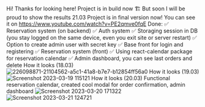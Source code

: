 Hi! Thanks for looking here! Project is in build now 🏗️ But soon I will be proud to show the results
21.03
Project is in final version now! You can see it on
https://www.youtube.com/watch?v=PE2qmve0fqE
 Done: 
    ✅ Reservation system (on backend) 
    ✅ Auth system 
    ✅ Storaging session in DB (you stay logged on the same device, even you exit site or server restart)
    ✅ Option to create admin user with secret key 
    ✅ Base front for login and registering 
    ✅ Reservation system (front)
    ✅ Using react-calendar package for reservation calendar
    ✅ Admin dashboard, you can see last orders and delete
    How it looks (18.03)
    ![226098871-21104562-a5c1-41a8-b7e7-b12854ff56a0](https://user-images.githubusercontent.com/34983870/226171238-4e4e0dbf-eeec-4608-b4c0-b8c9525a475f.png)
    How it looks (19.03)
    ![Screenshot 2023-03-19 115121](https://user-images.githubusercontent.com/34983870/226171247-353bc0c9-83b6-42a9-a9c6-a0fd33b785ce.png)
    How it looks (20.03)
    Functional reservation calendar, created cool modal for order confirmation, admin dashboard
    ![Screenshot 2023-03-20 171322](https://user-images.githubusercontent.com/34983870/226402103-2b1b7785-e526-4821-afca-d89d8c66c65a.png)
    ![Screenshot 2023-03-21 124721](https://user-images.githubusercontent.com/34983870/226600674-a3ddfa56-4773-4288-b5a9-3113b6311b74.png)

    
